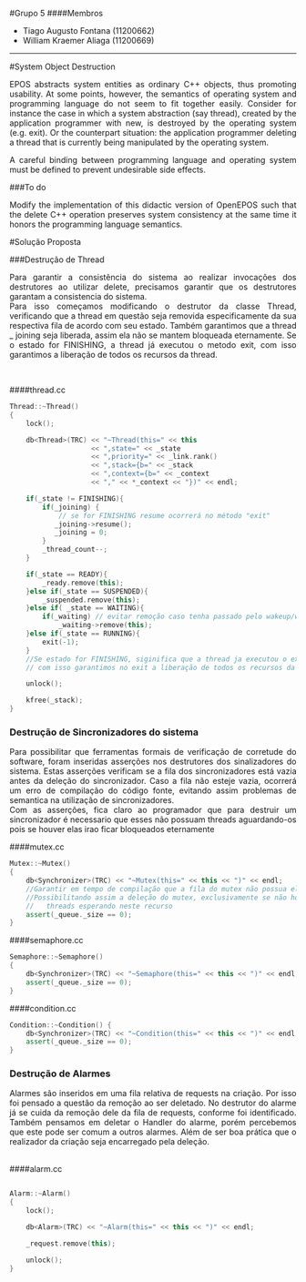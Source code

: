 #Grupo 5
####Membros
* Tiago Augusto Fontana (11200662) <br>
* William Kraemer Aliaga (11200669)

-------------------------------------------
#System Object Destruction
<p style='text-align: justify;'>
EPOS abstracts system entities as ordinary C++ objects, thus promoting usability. At some points, however, the semantics of operating system and programming language do not seem to fit together easily. Consider for instance the case in which a system abstraction (say thread), created by the application programmer with new, is destroyed by the operating system (e.g. exit). Or the counterpart situation: the application programmer deleting a thread that is currently being manipulated by the operating system.
</p>

<p style='text-align: justify;'>
A careful binding between programming language and operating system must be defined to prevent undesirable side effects.
</p>

###To do

<p style='text-align: justify;'>
Modify the implementation of this didactic version of OpenEPOS such that the delete C++ operation preserves system consistency at the same time it honors the programming language semantics.
</p>

#Solução Proposta

###Destrução de Thread
<p style='text-align: justify;'>
Para garantir a consistẽncia do sistema ao realizar invocações dos destrutores ao utilizar delete, precisamos garantir que os destrutores garantam a consistencia do sistema.
<br>
Para isso começamos modificando o destrutor da classe Thread, verificando que a thread em questão seja
 removida especificamente da sua respectiva fila de acordo com seu estado. Também garantimos que a thread
 _ joining seja liberada, assim ela não se mantem bloqueada eternamente. Se o estado for FINISHING, a thread
 já executou o metodo exit, com isso garantimos a liberação de todos os recursos da thread.
</p>
<br>


####thread.cc

```c++
Thread::~Thread()
{
    lock();

    db<Thread>(TRC) << "~Thread(this=" << this
                    << ",state=" << _state
                    << ",priority=" << _link.rank()
                    << ",stack={b=" << _stack
                    << ",context={b=" << _context
                    << "," << *_context << "})" << endl;

    if(_state != FINISHING){
    	if(_joining) {
    		// se for FINISHING resume ocorrerá no método "exit"
    	   _joining->resume();
    	   _joining = 0;
    	}
    	_thread_count--;
    }

    if(_state == READY){
    	_ready.remove(this);
    }else if(_state == SUSPENDED){
    	_suspended.remove(this);
    }else if( _state == WAITING){
    	if(_waiting) // evitar remoção caso tenha passado pelo wakeup/wakeup_all
    		_waiting->remove(this);
    }else if(_state == RUNNING){
    	exit(-1);
    }
    //Se estado for FINISHING, siginifica que a thread ja executou o exit
    // com isso garantimos no exit a liberação de todos os recursos da thread.

    unlock();

    kfree(_stack);
}
```
### Destrução de Sincronizadores do sistema
<p style='text-align: justify;'>
Para possibilitar que ferramentas formais de verificação de corretude do software,
foram inseridas asserções nos destrutores dos sinalizadores do sistema. Estas asserções
verificam se a fila dos sincronizadores está vazia antes da deleção do sincronizador.
Caso a fila não esteje vazia, ocorrerá um erro de compilação do código fonte,
evitando assim problemas de semantica na utilização de sincronizadores. <br>
Com as asserções, fica claro ao programador que para destruir um sincronizador é
necessario que esses não possuam threads aguardando-os pois se houver elas irao ficar
bloqueados eternamente
</p>

####mutex.cc

```c++
Mutex::~Mutex()
{
    db<Synchronizer>(TRC) << "~Mutex(this=" << this << ")" << endl;
    //Garantir em tempo de compilação que a fila do mutex não possua elementos.
    //Possibilitando assim a deleção do mutex, exclusivamente se não houver
    //   threads esperando neste recurso
    assert(_queue._size == 0);
}
```

####semaphore.cc

```c++
Semaphore::~Semaphore()
{
    db<Synchronizer>(TRC) << "~Semaphore(this=" << this << ")" << endl;
    assert(_queue._size == 0);
}
```

####condition.cc

```c++
Condition::~Condition() {
    db<Synchronizer>(TRC) << "~Condition(this=" << this << ")" << endl;
    assert(_queue._size == 0);
}
```
### Destrução de Alarmes
<p style='text-align: justify;'>
Alarmes são inseridos em uma fila relativa de requests na criação. Por isso foi pensado a questão da remoção ao ser deletado.
No destrutor do alarme já se cuida da remoção dele da fila de requests, conforme foi identificado.
Também pensamos em deletar o Handler do alarme, porém percebemos que este pode ser
comum a outros alarmes. Além de ser boa prática que o realizador da criação seja encarregado pela deleção.
</p>
<br>
####alarm.cc

```c++

Alarm::~Alarm()
{
    lock();

    db<Alarm>(TRC) << "~Alarm(this=" << this << ")" << endl;

    _request.remove(this);

    unlock();
}
```
